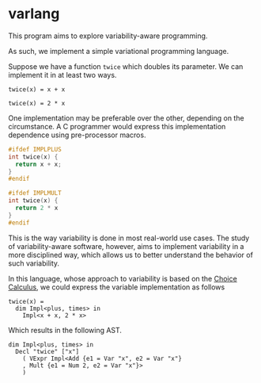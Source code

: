 # varlang

This program aims to explore variability-aware programming.

As such, we implement a simple variational programming language.

Suppose we have a function `twice` which doubles its parameter.
We can implement it in at least two ways.

```
twice(x) = x + x

twice(x) = 2 * x
```

One implementation may be preferable over the other, depending
on the circumstance.
A C programmer would express this implementation dependence using
pre-processor macros.

```c
#ifdef IMPLPLUS
int twice(x) {
  return x + x;
}
#endif

#ifdef IMPLMULT
int twice(x) {
  return 2 * x
}
#endif
```

This is the way variability is done in most real-world use cases.
The study of variability-aware software, however, aims to implement
variability in a more disciplined way, which allows us to better
understand the behavior of such variability.

In this language, whose approach to variability is based on the
[Choice Calculus](https://web.engr.oregonstate.edu/~walkiner/projects/choice-calculus.html), we could express the variable implementation as follows

```
twice(x) =
  dim Impl<plus, times> in
    Impl<x + x, 2 * x>
```

Which results in the following AST.
```
dim Impl<plus, times> in
  Decl "twice" ["x"]
    ( VExpr Impl<Add {e1 = Var "x", e2 = Var "x"}
    , Mult {e1 = Num 2, e2 = Var "x"}>
    )
```


